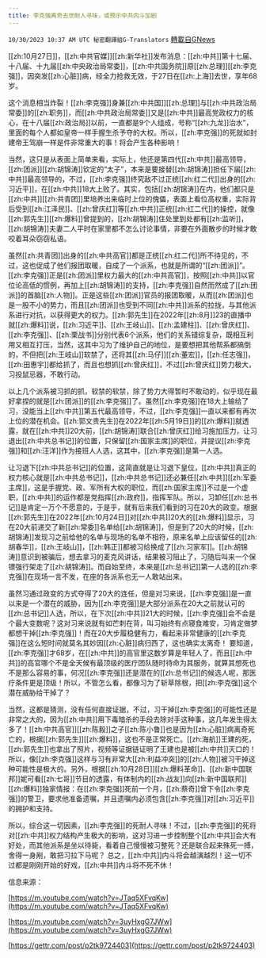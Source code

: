 ```yaml
---
title: 李克强离奇去世耐人寻味，或预示中共内斗加剧
---
```

`10/30/2023 10:37 AM UTC 秘密翻譯組G-Translators` [轉載自GNews](https://gnews.org/articles/1898913)

[[zh:10月27日]]，[[zh:中共官媒]][[zh:新华社]]发布消息：[[zh:中共]]第十七届、十八届、十九届[[zh:中央政治局常委]]，[[zh:中共国务院]]原[[zh:总理]][[zh:李克强]]，因突发[[zh:心脏]]病，经全力抢救无效，于27日在[[zh:上海]]去世，享年68岁。

这个消息相当炸裂！[[zh:李克强]]身兼[[zh:中共国]][[zh:总理]]与[[zh:中共政治局常委]]的[[zh:职务]]，而[[zh:中共政治局常委]]又是[[zh:中共]]最高党政权力的核心，在十八届[[zh:政治局]]以前，一直都是9个人组成，号称“[[zh:九龙]]治水”，里面的每个人都如皇帝一样手握生杀予夺的大权。所以，[[zh:李克强]]的死就如封建帝王驾崩一样是件非常重大的事！将会产生各种影响！

当然，这只是从表面上简单来看，实际上，他还是第四代[[zh:中共]]最高领导，[[zh:团派]][[zh:胡锦涛]]钦定的“太子”，本来是要接替[[zh:胡锦涛]]担任下届[[zh:中共]]最高领导的，不过，[[zh:李克强]]终究敌不过正统[[zh:红二代]]出身的[[zh:习近平]]，在[[zh:中共]]18大上败了。其实，包括[[zh:胡锦涛]]在内，他们都只是[[zh:中共]][[zh:共青团]]里培养出来临时上位的傀儡，表面上看位高权重，实际背后受到[[zh:江泽民]]、[[zh:曾庆红]]等[[zh:中共]]正统[[zh:红二代]]的操控，就像[[zh:郭先生]][[zh:爆料]]曾提到的，[[zh:胡锦涛]]住处里到处都有[[zh:监听]]，[[zh:胡锦涛]]夫妻二人平时在家里都不怎么讨论事情，非要在外面散步的时候才敢咬着耳朵窃窃私语。

虽然[[zh:共青团]]出身的[[zh:中共高官]]都是正统[[zh:红二代]]所不待见的，不过，这也促成了他们报团取暖，自成了一个派系，也就是所谓的“[[zh:团派]]”。[[zh:李克强]]正是[[zh:团派]]里权力最大的[[zh:中共高官]]，按照[[zh:中共]]以官位论高低的惯例，再加上[[zh:胡锦涛]]的支持，[[zh:李克强]]自然而然成了[[zh:团派]]的首脑[[zh:人物]]。正是这些[[zh:团派]]官员的报团取暖，从而[[zh:团派]]也是一股不小的势力，而且[[zh:团派]]也受到不同[[zh:中共]]派系的拉拢，与其他派系进行对抗，以获得更大的权力。[[zh:郭先生]]在2022年[[zh:8月]]23的直播中就[[zh:爆料]]说，[[zh:习近平]]、[[zh:王岐山]]、[[zh:孟建柱]]、[[zh:曾庆红]]、[[zh:李克强]]、[[zh:栗战书]]分别代表6个派系，他们的关系错综复杂，既相互利用又相互打压，当然，这其中习为了维护自己的地位，是要想把其他帮系都搞倒的，不但把[[zh:王岐山]]软禁了，还将其[[zh:马仔]][[zh:董宏]]，[[zh:任志强]]，[[zh:田惠宇]]都给抓了，而且也想抓[[zh:曾庆红]]，不过[[zh:曾庆红]]势力极大，习投鼠忌器，不敢行动。

以上几个派系被习抓的抓，软禁的软禁，除了势力大得暂时不敢动的，似乎现在最好拿捏的就是[[zh:团派]]的[[zh:李克强]]了。虽然[[zh:李克强]]在18大上输给了习，没能当上[[zh:中共]]第五代最高领导，不过，[[zh:李克强]]一直以来都有再次上位的潜在机会。[[zh:郭文贵先生]]在2022年[[zh:5月19日]]的[[zh:爆料]]就透露，就在[[zh:中共]]20大前，[[zh:胡锦涛]]联合[[zh:曾庆红]]给习施加压力，让习退出[[zh:中共总书记]]的位置，只保留[[zh:国家主席]]的职位，并提议[[zh:李克强]]和[[zh:汪洋]]作为接班人人选，这其中，[[zh:李克强]]是第一人选。

让习退下[[zh:中共总书记]]的位置，这简直就是让习退下皇位，[[zh:中共]]真正的权力核心就是[[zh:中共总书记]]，[[zh:中共总书记]]还必兼任[[zh:中共]][[zh:军委主席]]，这是手握党、政、军所有大权的职位，而[[zh:国家主席]]不过是一个虚职，[[zh:中共]]的运作都是党指挥[[zh:政府]]，指挥军队。所以，习卸任[[zh:总书记]]是肯定一万个不愿意的，于是乎，就有后来我们看到的习在20大的政变。根据[[zh:郭先生]]在2022年[[zh:10月24日]]对[[zh:中共]]20大的[[zh:爆料]]显示，习在20大前递交了新[[zh:常委]]名单给[[zh:胡锦涛]]，但是到了20大的时候，[[zh:胡锦涛]]发现习之前给他的名单与现场的名单不相符，原来名单上应该留任的[[zh:胡春华]]，[[zh:王岐山]]，[[zh:韩正]]都被习给换成了[[zh:习家军]]。[[zh:胡锦涛]]意识到被骗后，想去拿习的麦克风讲话，结果被习阻止了，习随后叫来一个保镖强行架走了[[zh:胡锦涛]]。而自始至终，本来是[[zh:总书记]]第一人选的[[zh:李克强]]在现场一言不发，在座的各派系也无一人敢站出来。

虽然习通过政变的方式夺得了20大的连任，但是对习来说，[[zh:李克强]]是一直以来是一个潜在的威胁，因为[[zh:李克强]]是大部分派系在20大之前就认可的[[zh:总书记]]人选，所以，在下次[[zh:中共]]21大的时候，[[zh:李克强]]会不会是个最大变数呢？这对习来说就有如芒刺在背，叫习始终有点寝食难安，习肯定做梦都想干掉[[zh:李克强]]！而在20大步履稳健有力，看起来非常健康的[[zh:李克强]]在这么短时间就莫名其妙因[[zh:心脏]]病归西了，这也确实太离奇！ 要知道，[[zh:李克强]]才68岁，在[[zh:中共]]的高官里这数岁算是年轻人了，而且[[zh:中共]]的高官哪个不是全天候有最顶级的医疗团队随时待命为其服务，就算其想死也不是那么容易的事，何况[[zh:李克强]]还是潜在的[[zh:总书记]]的候选人呢，那医疗条件更是顶级！所以，不管怎么看，都像习为了斩草除根，把[[zh:李克强]]这个潜在威胁给干掉了？

当然，这都是猜测，没有任何直接证据，不过，习干掉[[zh:李克强]]的可能性还是非常之大的，因为[[zh:中共]]用下毒暗杀的手段去除对手这种事，这几年发生得太多了！[[zh:中共高官]][[zh:陈毅]]之子[[zh:陈小鲁]]也是因为[[zh:心脏]]病离奇死亡的，根据[[zh:郭先生]][[zh:爆料]]，这也不是正常死亡。[[zh:海航]]王建的死，[[zh:郭先生]]也拿出了照片，视频等证据链证明了王建也是被[[zh:中共]]灭口的！所以，像[[zh:李克强]]这样与习有非常大[[zh:利益冲突]]的[[zh:人物]]被习干掉这种可能性是极大的。另外，根据[[zh:10月28日]][[zh:爆料革命]]、[[zh:新中国联邦]]妮可看[[zh:七哥]]节目的透露，有体制内的[[zh:战友]]向[[zh:新中国联邦]][[zh:爆料]]独家情报：在[[zh:李克强]]死前一个月，[[zh:蔡奇]]曾下令[[zh:李克强]]的警卫，要求他准备遗嘱，并且遗嘱内必须包含[[zh:李克强]]对[[zh:习近平]]的拥护和支持。

所以，综合这一切因素，[[zh:李克强]]的死耐人寻味！不过，[[zh:李克强]]的死将对[[zh:中共]]权力结构产生极大的影响，这对习进一步控制整个[[zh:中共]]会大有好处，而其他派系是坐以待毙，看着自己慢慢被习整死？还是联合起来殊死一搏，舍得一身剐，敢把习拉下马呢？ 总之，[[zh:中共]]内斗将会越演越烈！这一切不过都是刚刚开始的好戏，[[zh:中共]]内斗将不死不休！

信息来源：

[https://m.youtube.com/watch?v=JTaq5XFvqKw](https://m.youtube.com/watch?v=JTaq5XFvqKw)

[https://m.youtube.com/watch?v=3uyHxgG7JWw](https://m.youtube.com/watch?v=3uyHxgG7JWw)

[https://gettr.com/post/p2tk9724403](https://gettr.com/post/p2tk9724403)
